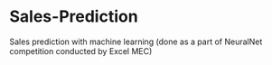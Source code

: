 # Sales-Prediction
Sales prediction with machine learning (done as a part of NeuralNet competition conducted by Excel MEC)
